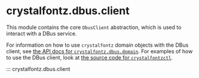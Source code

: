 # crystalfontz.dbus.client

This module contains the core `DbusClient` abstraction, which is used to interact with a DBus service.

For information on how to use `crystalfontz` domain objects with the DBus client, see [the API docs for `crystalfontz.dbus.domain`](./crystalfontz.dbus.domain.md). For examples of how to use the DBus client, look at [the source code for `crystalfontzctl`](https://github.com/jfhbrook/crystalfontz/blob/main/crystalfontz/dbus/client/cli.py).

::: crystalfontz.dbus.client
